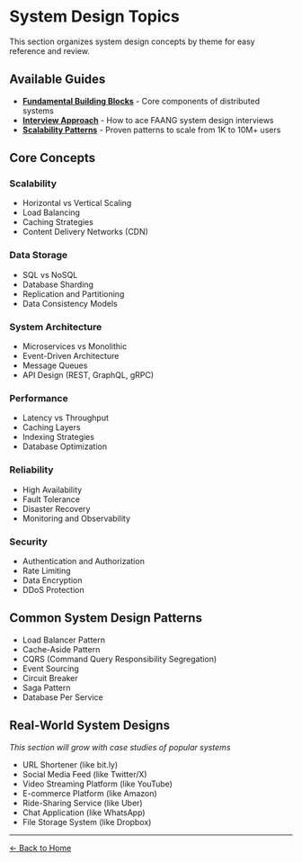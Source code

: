 # System Design Topics

This section organizes system design concepts by theme for easy reference and review.

## Available Guides

- **[Fundamental Building Blocks](building-blocks.md)** - Core components of distributed systems
- **[Interview Approach](interview-approach.md)** - How to ace FAANG system design interviews
- **[Scalability Patterns](scalability-patterns.md)** - Proven patterns to scale from 1K to 10M+ users

## Core Concepts

### Scalability
- Horizontal vs Vertical Scaling
- Load Balancing
- Caching Strategies
- Content Delivery Networks (CDN)

### Data Storage
- SQL vs NoSQL
- Database Sharding
- Replication and Partitioning
- Data Consistency Models

### System Architecture
- Microservices vs Monolithic
- Event-Driven Architecture
- Message Queues
- API Design (REST, GraphQL, gRPC)

### Performance
- Latency vs Throughput
- Caching Layers
- Indexing Strategies
- Database Optimization

### Reliability
- High Availability
- Fault Tolerance
- Disaster Recovery
- Monitoring and Observability

### Security
- Authentication and Authorization
- Rate Limiting
- Data Encryption
- DDoS Protection

## Common System Design Patterns

- Load Balancer Pattern
- Cache-Aside Pattern
- CQRS (Command Query Responsibility Segregation)
- Event Sourcing
- Circuit Breaker
- Saga Pattern
- Database Per Service

## Real-World System Designs

*This section will grow with case studies of popular systems*

- URL Shortener (like bit.ly)
- Social Media Feed (like Twitter/X)
- Video Streaming Platform (like YouTube)
- E-commerce Platform (like Amazon)
- Ride-Sharing Service (like Uber)
- Chat Application (like WhatsApp)
- File Storage System (like Dropbox)

---

[← Back to Home](../index.md)
